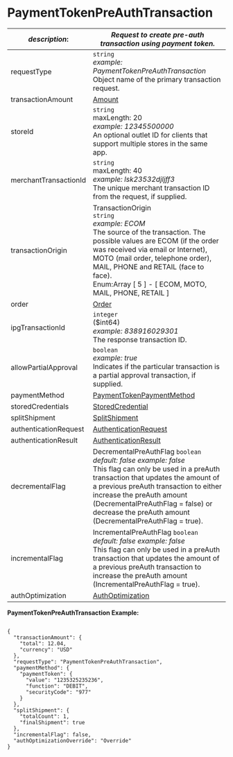 
# PaymentTokenPreAuthTransaction

| *description*:   | *Request to create pre-auth transaction using payment token.*|
|----|----|
| requestType |    ``` string ```  <br/>  *example: PaymentTokenPreAuthTransaction*  <br/> Object name of the primary transaction request.|
| transactionAmount | [Amount](?path=docs/schemas-md/Amount.md)|
| storeId |    ``` string ```  <br/> maxLength: 20  <br/> *example: 12345500000*  <br/> An optional outlet ID for clients that support multiple stores in the same app.|
| merchantTransactionId |    ``` string ```  <br/> maxLength: 40  <br/> *example: lsk23532djljff3*  <br/> The unique merchant transaction ID from the request, if supplied.|
| transactionOrigin |  TransactionOrigin  <br/>  ``` string ```  <br/>  *example: ECOM*  <br/> The source of the transaction. The possible values are ECOM (if the order was received via email or Internet), MOTO (mail order, telephone order), MAIL, PHONE and RETAIL (face to face).  <br/> Enum:Array [ 5 ] - [ ECOM, MOTO, MAIL, PHONE, RETAIL ]|
| order | [Order](?path=docs/schemas-md/Order.md)|
| ipgTransactionId |    ``` integer ```  <br/> ($int64)  <br/>  *example: 838916029301*  <br/> The response transaction ID.|
| allowPartialApproval |    ``` boolean ```  <br/>  *example: true* <br/> Indicates if the particular transaction is a partial approval transaction, if supplied.|
| paymentMethod | [PaymentTokenPaymentMethod](?path=docs/schemas-md/PaymentTokenPaymentMethod.md)|
| storedCredentials | [StoredCredential](?path=docs/schemas-md/StoredCredential.md)|
| splitShipment | [SplitShipment](?path=docs/schemas-md/SplitShipment.md)|
| authenticationRequest | [AuthenticationRequest](?path=docs/schemas-md/AuthenticationRequest.md)| 
| authenticationResult | [AuthenticationResult](?path=docs/schemas-md/AuthenticationResult.md)|
| decrementalFlag |  DecrementalPreAuthFlag  ``` boolean ```  <br/> *default: false  example: false* <br/> This flag can only be used in a preAuth transaction that updates the amount of a previous preAuth transaction to either increase the preAuth amount (DecrementalPreAuthFlag = false) or decrease the preAuth amount (DecrementalPreAuthFlag = true).|
| incrementalFlag |  IncrementalPreAuthFlag  ``` boolean ```  <br/>  *default: false example: false* <br/> This flag can only be used in a preAuth transaction that updates the amount of a previous preAuth transaction to increase the preAuth amount (IncrementalPreAuthFlag = true).|
| authOptimization | [AuthOptimization](?path=docs/schemas-md/AuthOptimization.md)|   

**PaymentTokenPreAuthTransaction Example:**

```{r}

{
  "transactionAmount": {
    "total": 12.04,
    "currency": "USD"
  },
  "requestType": "PaymentTokenPreAuthTransaction",
  "paymentMethod": {
    "paymentToken": {
      "value": "1235325235236",
      "function": "DEBIT",
      "securityCode": "977"
    }
  },
  "splitShipment": {
    "totalCount": 1,
    "finalShipment": true
  },
  "incrementalFlag": false,
  "authOptimizationOverride": "Override"
}
```   

   



 
